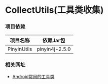 # CollectUtils(工具类收集)



### 项目依赖

项目名称 | 依赖Jar包
------- | -------
PinyinUtils| pinyin4j-2.5.0

### 相关网址

* [Android常用的工具类](http://www.jianshu.com/p/72494773aace)
